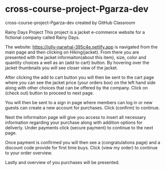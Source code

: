 # cross-course-project-Pgarza-dev

cross-course-project-Pgarza-dev created by GitHub Classroom

Rainy Days Project
This project is a jacket e-commerce website for a fictional company called Rainy Days.

The website: https://jolly-narwhal-395c4e.netlify.app is navigated from the main page and then clicking on Hiking(jacket). From there you are presented with the jacket informaiton(about this item), size, color and quantity choices a well as an (add to cart) button. By hovering over the jacket thumbnails you will see closer view of the jacket.

After clicking the add to cart button you will then be sent to the cart page where you can see the jacket price (your orders box) on the left hand side along with other choices that can be offered by the company. Click on (check out) button to proceed to next page.

You will then be sent to a sign in page where members can log in or new guests can create a new account for purchases. Click (confirm) to continue.

Next the informaiton page will give you access to insert all necessary information regarding your purchase along with addition options for deliverly. Under payments click (secure payment) to continue to the next page.

Once payment is confirmed you will then see a (congratulations page) and a discount code provide for first time buys. Click (view my order) to continue to your order overview.

Lastly and overview of you purchases will be presented.
